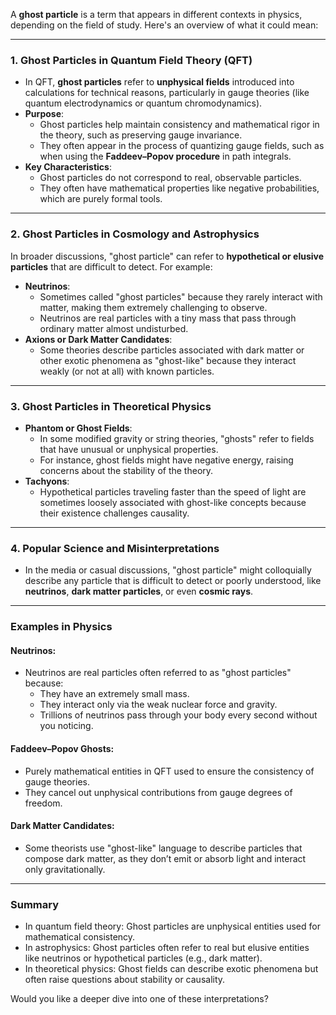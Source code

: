 A **ghost particle** is a term that appears in different contexts in physics, depending on the field of study. Here's an overview of what it could mean:

---

### **1. Ghost Particles in Quantum Field Theory (QFT)**
- In QFT, **ghost particles** refer to **unphysical fields** introduced into calculations for technical reasons, particularly in gauge theories (like quantum electrodynamics or quantum chromodynamics).
- **Purpose**:
  - Ghost particles help maintain consistency and mathematical rigor in the theory, such as preserving gauge invariance.
  - They often appear in the process of quantizing gauge fields, such as when using the **Faddeev–Popov procedure** in path integrals.
- **Key Characteristics**:
  - Ghost particles do not correspond to real, observable particles.
  - They often have mathematical properties like negative probabilities, which are purely formal tools.

---

### **2. Ghost Particles in Cosmology and Astrophysics**
In broader discussions, "ghost particle" can refer to **hypothetical or elusive particles** that are difficult to detect. For example:
- **Neutrinos**:
  - Sometimes called "ghost particles" because they rarely interact with matter, making them extremely challenging to observe.
  - Neutrinos are real particles with a tiny mass that pass through ordinary matter almost undisturbed.
- **Axions or Dark Matter Candidates**:
  - Some theories describe particles associated with dark matter or other exotic phenomena as "ghost-like" because they interact weakly (or not at all) with known particles.

---

### **3. Ghost Particles in Theoretical Physics**
- **Phantom or Ghost Fields**:
  - In some modified gravity or string theories, "ghosts" refer to fields that have unusual or unphysical properties.
  - For instance, ghost fields might have negative energy, raising concerns about the stability of the theory.
- **Tachyons**:
  - Hypothetical particles traveling faster than the speed of light are sometimes loosely associated with ghost-like concepts because their existence challenges causality.

---

### **4. Popular Science and Misinterpretations**
- In the media or casual discussions, "ghost particle" might colloquially describe any particle that is difficult to detect or poorly understood, like **neutrinos**, **dark matter particles**, or even **cosmic rays**.

---

### **Examples in Physics**
#### **Neutrinos:**
- Neutrinos are real particles often referred to as "ghost particles" because:
  - They have an extremely small mass.
  - They interact only via the weak nuclear force and gravity.
  - Trillions of neutrinos pass through your body every second without you noticing.

#### **Faddeev–Popov Ghosts:**
- Purely mathematical entities in QFT used to ensure the consistency of gauge theories.
- They cancel out unphysical contributions from gauge degrees of freedom.

#### **Dark Matter Candidates:**
- Some theorists use "ghost-like" language to describe particles that compose dark matter, as they don’t emit or absorb light and interact only gravitationally.

---

### **Summary**
- In quantum field theory: Ghost particles are unphysical entities used for mathematical consistency.
- In astrophysics: Ghost particles often refer to real but elusive entities like neutrinos or hypothetical particles (e.g., dark matter).
- In theoretical physics: Ghost fields can describe exotic phenomena but often raise questions about stability or causality.

Would you like a deeper dive into one of these interpretations?

